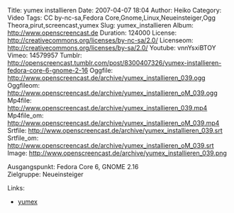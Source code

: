 Title: yumex installieren
Date: 2007-04-07 18:04
Author: Heiko
Category: Video
Tags: CC by-nc-sa,Fedora Core,Gnome,Linux,Neueinsteiger,Ogg Theora,pirut,screencast,yumex
Slug: yumex_installieren
Album: http://www.openscreencast.de
Duration: 124000
License: http://creativecommons.org/licenses/by-nc-sa/2.0/
Licenseom: http://creativecommons.org/licenses/by-sa/2.0/
Youtube: vnnYsxiBTOY
Vimeo: 14579957
Tumblr: http://openscreencast.tumblr.com/post/8300407326/yumex-installieren-fedora-core-6-gnome-2-16
Oggfile: http://www.openscreencast.de/archive/yumex_installieren_039.ogg
Oggfileom: http://www.openscreencast.de/archive/yumex_installieren_oM_039.ogg
Mp4file: http://www.openscreencast.de/archive/yumex_installieren_039.mp4
Mp4file_om: http://www.openscreencast.de/archive/yumex_installieren_oM_039.mp4
Srtfile: http://www.openscreencast.de/archive/yumex_installieren_039.srt
Srtfile_om: http://www.openscreencast.de/archive/yumex_installieren_oM_039.srt
Image: http://www.openscreencast.de/archive/yumex_installieren_039.png

Ausgangspunkt: Fedora Core 6, GNOME 2.16  
Zielgruppe: Neueinsteiger  

Links:

  * [yumex](http://fedorawiki.de/index.php/Yumex)

